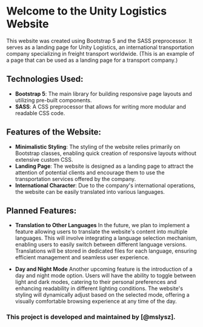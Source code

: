 # Welcome to the Unity Logistics Website

This website was created using Bootstrap 5 and the SASS preprocessor. It serves as a landing page for Unity Logistics, an international transportation company specializing in freight transport worldwide. (This is an example of a page that can be used as a landing page for a transport company.)

## Technologies Used:

- **Bootstrap 5**: The main library for building responsive page layouts and utilizing pre-built components.
- **SASS**: A CSS preprocessor that allows for writing more modular and readable CSS code.

## Features of the Website:

- **Minimalistic Styling**: The styling of the website relies primarily on Bootstrap classes, enabling quick creation of responsive layouts without extensive custom CSS.
- **Landing Page**: The website is designed as a landing page to attract the attention of potential clients and encourage them to use the transportation services offered by the company.
- **International Character**: Due to the company's international operations, the website can be easily translated into various languages.

## Planned Features:

- **Translation to Other Languages**
  In the future, we plan to implement a feature allowing users to translate the website's content into multiple languages. This will involve integrating a language selection mechanism, enabling users to easily switch between different language versions. Translations will be stored in dedicated files for each language, ensuring efficient management and seamless user experience.

- **Day and Night Mode**
  Another upcoming feature is the introduction of a day and night mode option. Users will have the ability to toggle between light and dark modes, catering to their personal preferences and enhancing readability in different lighting conditions. The website's styling will dynamically adjust based on the selected mode, offering a visually comfortable browsing experience at any time of the day.

### This project is developed and maintained by [@mslysz].
